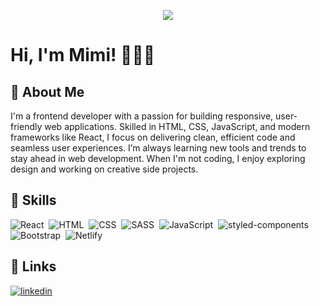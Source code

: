 <p align="center"><img src="https://res.cloudinary.com/mirakle/image/upload/v1729978773/download_dhxf5n.jpg"></p>

# Hi, I'm Mimi! 🤝🏽✨

  
## 🎲 About Me
I'm a frontend developer with a passion for building responsive, user-friendly web applications. Skilled in HTML, CSS, JavaScript, and modern frameworks like React, I focus on delivering clean, efficient code and seamless user experiences. I’m always learning new tools and trends to stay ahead in web development. When I'm not coding, I enjoy exploring design and working on creative side projects.

## 🏸 Skills
![React](https://img.shields.io/badge/-React-05122A?style=flat&logo=react)&nbsp;
![HTML](https://img.shields.io/badge/-HTML-05122A?style=flat&logo=HTML5)&nbsp;
![CSS](https://img.shields.io/badge/-CSS-05122A?style=flat&logo=CSS3&logoColor=1572B6)&nbsp;
![SASS](https://img.shields.io/badge/Sass-05122A?style=flat&logo=sass)&nbsp;
![JavaScript](https://img.shields.io/badge/-JavaScript-05122A?style=flat&logo=javascript)&nbsp;
![styled-components](https://img.shields.io/badge/styled%20components-05122A?style=flat&logo=styled-components)&nbsp;
![Bootstrap](https://img.shields.io/badge/-Bootstrap-05122A?style=flat&logo=bootstrap)&nbsp;
![Netlify](https://img.shields.io/badge/Netlify-05122A?style=for-the-badge&logo=netlify&logoColor=white)&nbsp;


## 🔗 Links

[![linkedin](https://img.shields.io/badge/linkedin-0A66C2?style=for-the-badge&logo=linkedin&logoColor=white)](https://www.linkedin.com/in/miracle-ogunleye/)

  
